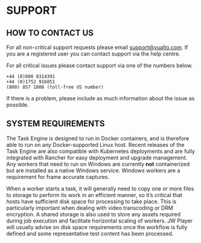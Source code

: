 # SUPPORT

## HOW TO CONTACT US

For all non-critical support requests please email support@vualto.com. If you are a registered user you can contact support via the help centre.

For all critical issues please contact support via one of the numbers below.

    +44 (0)800 0314391
    +44 (0)1752 916051
    (800) 857 1808 (toll-free US number)

If there is a problem, please include as much information about the issue as possible.

## SYSTEM REQUIREMENTS

The Task Engine is designed to run in Docker containers, and is therefore able to run on any Docker-supported Linux host. Recent releases of the Task Engine are also compatible with Kubernetes deployments and are fully integrated with Rancher for easy deployment and upgrade management. Any workers that need to run on Windows are currently **not** containerized but are installed as a native Windows service. Windows workers are a requirement for frame accurate captures.

When a worker starts a task, it will generally need to copy one or more files to storage to perform its work in an efficient manner, so it’s critical that hosts have sufficient disk space for processing to take place. This is particularly important when dealing with video transcoding or DRM encryption. A shared storage is also used to store any assets required during job execution and facilitate horizontal scaling of workers. JW Player will usually advise on disk space requirements once the workflow is fully defined and some representative test content has been processed.